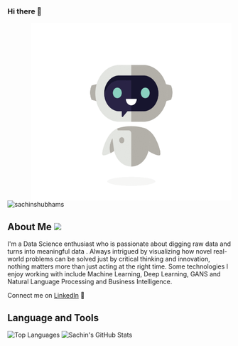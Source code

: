 ### Hi there 👋
<img align="right" src="https://github.com/sachinshubhams/sachinshubhams/blob/main/Assistant.gif" height="400" width="450">

<p align="left"> <img src="https://komarev.com/ghpvc/?username=sachinshubhams" alt="sachinshubhams" /> </p>




<h2 align="top">About Me <img src="https://media.giphy.com/media/fYSnHlufseco8Fh93Z/giphy.gif" width="30"></h2>

I'm a Data Science enthusiast who is passionate about digging raw data and turns into meaningful data . Always intrigued by visualizing how novel real-world problems can be solved just by critical thinking and innovation, nothing matters more than just acting at the right time. Some technologies I enjoy working with include Machine Learning, Deep Learning, GANS and Natural Language Processing and Business Intelligence. 

Connect me on <a href="https://www.linkedin.com/in/sachinshubham/" target="_blank">LinkedIn</a> 💼

<!--
**sachinshubhams/sachinshubhams** is a ✨ _special_ ✨ repository because its `README.md` (this file) appears on your GitHub profile.


Here are some ideas to get you started:
- 🔭 I’m currently working on ...
- 🌱 I’m currently learning ...
- 👯 I’m looking to collaborate on ...
- 🤔 I’m looking for help with ...
- 💬 Ask me about ...
- 📫 How to reach me: ...
- 😄 Pronouns: ...
- ⚡ Fun fact: ...
-->

## **Language and Tools**


  
![Top Languages](https://github-readme-stats.vercel.app/api/top-langs/?username=sachinshubhams&theme=radical)
![Sachin's GitHub Stats](https://github-readme-stats.vercel.app/api?username=sachinshubhams&hide=prs,issues,contribs?username=sachinshubhams&count_private=true?username=sachinshubhams&show_icons=true&theme=radical)
